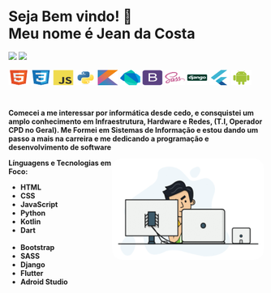 
<h1>Seja Bem vindo! 👋<br>
  Meu nome é Jean da Costa </h1>

<div>
  <a href="https://github.com/JeandaCosta">
    <img height="180em" src="https://github-readme-stats.vercel.app/api?username=jeandacosta&show_icons=true&theme=dark&include_all_commits=true&count_private=true"></a>
    <a href="https://github.com/JeandaCosta">
    <img height="180em" src="https://github-readme-stats.vercel.app/api/top-langs/?username=jeandacosta&layout=compact&langs_count=7&theme=dark">
  </a>
</div>
  
<div style="display: inline_block"><br>
  <img align="center" alt="Jean-HTML" height="30" width="40" src="https://github.com/devicons/devicon/blob/master/icons/html5/html5-original.svg">
  <img align="center" alt="Jean-CSS" height="30" width="40" src="https://github.com/devicons/devicon/blob/master/icons/css3/css3-original.svg">
  <img align="center" alt="Jean-Js" height="30" width="40" src="https://github.com/devicons/devicon/blob/master/icons/javascript/javascript-original.svg">
  <img align="center" alt="Jean-Python" height="30" width="40" src="https://raw.githubusercontent.com/devicons/devicon/master/icons/python/python-original.svg">
  <img align="center" alt="Jean-Kotlin" height="30" width="40" src="https://github.com/devicons/devicon/blob/master/icons/kotlin/kotlin-original.svg">
  <img align="center" alt="Jean-Dart" height="30" width="40" src="https://github.com/devicons/devicon/blob/master/icons/dart/dart-original.svg">
  
  <img align="center" alt="Jean-Bootstrap" height="30" width="40" src="https://github.com/devicons/devicon/blob/master/icons/bootstrap/bootstrap-plain.svg">
  <img align="center" alt="Jean-Sass" height="30" width="40" src="https://github.com/devicons/devicon/blob/master/icons/sass/sass-original.svg">
  <img align="center" alt="Jean-Django" height="30" width="40" src="https://github.com/devicons/devicon/blob/master/icons/django/django-original.svg">
  <img align="center" alt="Jean-Flutter" height="30" width="40" src="https://github.com/devicons/devicon/blob/master/icons/flutter/flutter-original.svg">
  <img align="center" alt="Jean-Android" height="30" width="40" src="https://github.com/devicons/devicon/blob/master/icons/android/android-original.svg">
</div><br>

##
  
<div>
  <p> <strong> Comecei a me interessar por informática desde cedo, e consquistei um amplo conhecimento em Infraestrutura, Hardware e Redes, (T.I, Operador CPD no Geral). Me  Formei em Sistemas de Informação e estou dando um passo a mais na carreira e me dedicando a programação e desenvolvimento de software </strong></p> 
</div>

<div>
  <img style="border-radius: 20px" align="right" alt="Jean" height="200" width="300" src="ProgramGif.gif">
</div>

<div>
  <strong>
    <p>Línguagens e Tecnologias em Foco: </p>
    <ul>
      <li>HTML</li>
      <li>CSS</li>
      <li>JavaScript</li>
      <li>Python</li>
      <li>Kotlin</li>
      <li>Dart</li><br>
      <li>Bootstrap</li>
      <li>SASS</li>
      <li>Django</li>
      <li>Flutter</li>
      <li>Adroid Studio</li>
    </ul>
  </strong>
<div>
 
